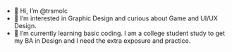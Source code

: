 - 👋 Hi, I’m @trsmolc
- 👀 I’m interested in Graphic Design and curious about Game and UI/UX Design.
- 🌱 I’m currently learning basic coding. I am a college student study to get my BA in Design and I need the extra exposure and practice.

<!---
trsmolc/trsmolc is a ✨ special ✨ repository because its `README.md` (this file) appears on your GitHub profile.
You can click the Preview link to take a look at your changes.
--->
